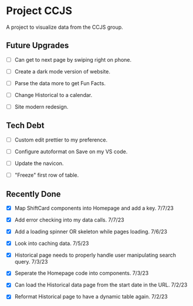 # Project CCJS

A project to visualize data from the CCJS group.

## Future Upgrades

- [ ] Can get to next page by swiping right on phone.

- [ ] Create a dark mode version of website.

- [ ] Parse the data more to get Fun Facts.

- [ ] Change Historical to a calendar.

- [ ] Site modern redesign.

## Tech Debt

- [ ] Custom edit prettier to my preference.

- [ ] Configure autoformat on Save on my VS code.

- [ ] Update the navicon.

- [ ] "Freeze" first row of table.

## Recently Done

- [x] Map ShiftCard components into Homepage and add a key. 7/7/23

- [x] Add error checking into my data calls. 7/7/23

- [x] Add a loading spinner OR skeleton while pages loading. 7/6/23

- [x] Look into caching data. 7/5/23

- [x] Historical page needs to properly handle user manipulating search query. 7/3/23

- [x] Seperate the Homepage code into components. 7/3/23

- [x] Can load the Historical data page from the start date in the URL. 7/2/23

- [x] Reformat Historical page to have a dynamic table again. 7/2/23
